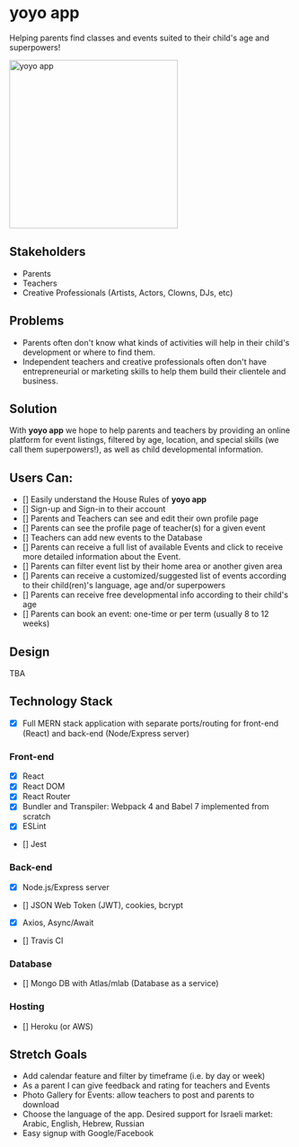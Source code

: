 # **yoyo app**
Helping parents find classes and events suited to their child's age and superpowers!

<img src="https://user-images.githubusercontent.com/32282170/58073375-0d0b9e00-7bab-11e9-937f-d812fcbb1c87.png" alt="yoyo app" width="300px" height="auto">

## Stakeholders
* Parents
* Teachers
* Creative Professionals (Artists, Actors, Clowns, DJs, etc)

## Problems
* Parents often don't know what kinds of activities will help in their child's development or where to find them.
* Independent teachers and creative professionals often don't have entrepreneurial or marketing skills to help them build their clientele and business.

## Solution
With **yoyo app** we hope to help parents and teachers by providing an online platform for event listings, filtered by age, location, and special skills (we call them superpowers!), as well as child developmental information.

## Users Can:
* [] Easily understand the House Rules of **yoyo app**
* [] Sign-up and Sign-in to their account
* [] Parents and Teachers can see and edit their own profile page
* [] Parents can see the profile page of teacher(s) for a given event
* [] Teachers can add new events to the Database
* [] Parents can receive a full list of available Events and click to receive more detailed information about the Event.
* [] Parents can filter event list by their home area or another given area
* [] Parents can receive a customized/suggested list of events according to their child(ren)'s language, age and/or superpowers
* [] Parents can receive free developmental info according to their child's age
* [] Parents can book an event: one-time or per term (usually 8 to 12 weeks)

## Design
TBA

## Technology Stack
*  [x] Full MERN stack application with separate ports/routing for front-end (React) and back-end (Node/Express server)

### Front-end
* [x] React
* [x] React DOM
* [x] React Router
* [x] Bundler and Transpiler: Webpack 4 and Babel 7 implemented from scratch
* [x] ESLint
* [] Jest

### Back-end
* [x] Node.js/Express server
* [] JSON Web Token (JWT), cookies, bcrypt
* [x] Axios, Async/Await
* [] Travis CI

### Database
* [] Mongo DB with Atlas/mlab (Database as a service)

### Hosting
* [] Heroku (or AWS)

## Stretch Goals
* Add calendar feature and filter by timeframe (i.e. by day or week)
* As a parent I can give feedback and rating for teachers and Events
* Photo Gallery for Events: allow teachers to post and parents to download
* Choose the language of the app.  Desired support for Israeli market: Arabic, English, Hebrew, Russian
* Easy signup with Google/Facebook

